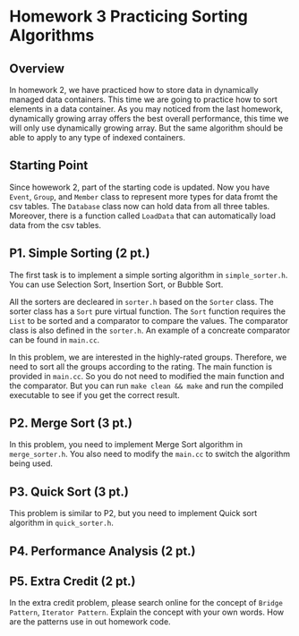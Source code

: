 # Homework 3 Practicing Sorting Algorithms

## Overview

In homework 2, we have practiced how to store data in dynamically managed
data containers. This time we are going to practice how to sort elements
in a data container. As you may noticed from the last homework, dynamically
growing array offers the best overall performance, this time we will only
use dynamically growing array. But the same algorithm should be able to
apply to any type of indexed containers.

## Starting Point

Since howework 2, part of the starting code is updated. Now you have `Event`,
`Group`, and `Member` class to represent more types for data fromt the csv
tables. The `Database` class now can hold data from all three tables. Moreover,
there is a function called `LoadData` that can automatically load data from
the csv tables.

## P1. Simple Sorting (2 pt.)

The first task is to implement a simple sorting algorithm in `simple_sorter.h`.
You can use Selection Sort, Insertion Sort, or Bubble Sort.

All the sorters are decleared in `sorter.h` based on the `Sorter` class. The
sorter class has a `Sort` pure virtual function. The `Sort` function requires
the `List` to be sorted and a comparator to compare the values. The comparator
class is also defined in the `sorter.h`. An example of a concreate comparator
can be found in `main.cc`.

In this problem, we are interested in the highly-rated groups. Therefore, we
need to sort all the groups according to the rating. The main function is
provided in `main.cc`. So you do not need to modified the main function and the
comparator. But you can run `make clean && make` and run the compiled
executable to see if you get the correct result.

## P2. Merge Sort (3 pt.)

In this problem, you need to implement Merge Sort algorithm in `merge_sorter.h`.
You also need to modify the `main.cc` to switch the algorithm being used.

## P3. Quick Sort (3 pt.)

This problem is similar to P2, but you need to implement Quick sort algorithm
in `quick_sorter.h`.

## P4. Performance Analysis (2 pt.)

## P5. Extra Credit (2 pt.)

In the extra credit problem, please search online for the concept of
`Bridge Pattern`, `Iterator Pattern`. Explain the concept with your own words.
How are the patterns use in out homework code.
